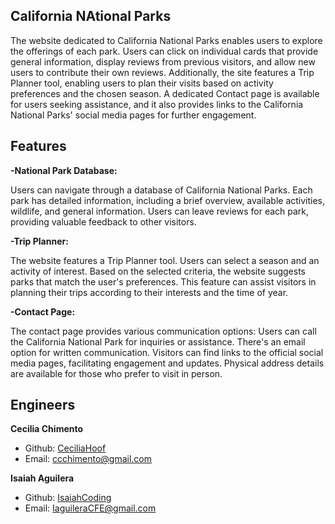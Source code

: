## California NAtional Parks
The website dedicated to California National Parks enables users to explore the offerings of each park. Users can click on individual cards that provide general information, display reviews from previous visitors, and allow new users to contribute their own reviews. Additionally, the site features a Trip Planner tool, enabling users to plan their visits based on activity preferences and the chosen season. A dedicated Contact page is available for users seeking assistance, and it also provides links to the California National Parks' social media pages for further engagement.

## Features
**-National Park Database:**

Users can navigate through a database of California National Parks.
Each park has detailed information, including a brief overview, available activities, wildlife, and general information.
Users can leave reviews for each park, providing valuable feedback to other visitors.


**-Trip Planner:**

The website features a Trip Planner tool.
Users can select a season and an activity of interest.
Based on the selected criteria, the website suggests parks that match the user's preferences.
This feature can assist visitors in planning their trips according to their interests and the time of year.


**-Contact Page:**

The contact page provides various communication options:
Users can call the California National Park for inquiries or assistance.
There's an email option for written communication.
Visitors can find links to the official social media pages, facilitating engagement and updates.
Physical address details are available for those who prefer to visit in person.

## Engineers
**Cecilia Chimento**
- Github: <a href="https://github.com/CeciliaHoof">CeciliaHoof</a><br>
- Email: ccchimento@gmail.com

**Isaiah Aguilera**
- Github: <a href="https://github.com/IsaiahCoding">IsaiahCoding</a><br>
- Email: <a href="mailto:IaguileraCFE@gmail.com">IaguileraCFE@gmail.com</a>


